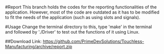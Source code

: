 #Report
This branch holds the codes for the reporting functionalities of the application.
However, most of the code are outdated as it has to be modified to fit the needs of the application (such as using slots and signals).

#Usage
Change the terminal directory to this, type 'make' in the terminal and followed by './Driver' to test out the functions of it using Linux.

##Download
Link: https://github.com/PrimeDevSolutions/Touchless-Manufacturing/archive/report.zip
